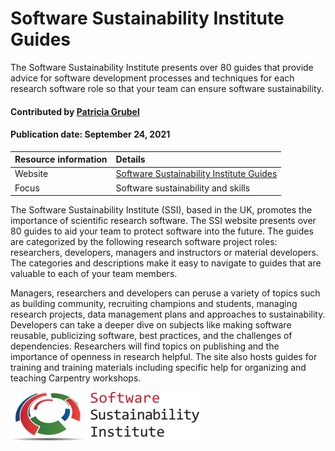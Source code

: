 # Software Sustainability Institute Guides 
<!-- deck text start -->
 
The Software Sustainability Institute presents over 80 guides that provide
advice for software development processes and techniques for each research software role so that your team can ensure software sustainability.

<!-- deck text end --> 

#### Contributed by [Patricia Grubel](https://github.com/pagrubel "Patricia Grubel")
#### Publication date: September 24, 2021

Resource information | Details 
:--- | :--- 
Website | [Software Sustainability Institute Guides](https://www.software.ac.uk/resources/guides)
Focus | Software sustainability and skills

The Software Sustainability Institute (SSI), based in the UK,
promotes the importance of scientific research software. The SSI
website presents over 80 guides to aid your team to protect
software into the future. The guides are categorized by the
following research software project roles: researchers,
developers, managers and instructors or material developers. The
categories and descriptions make it easy to navigate to guides
that are valuable to each of your team members. 

Managers, researchers and developers can peruse a variety of topics such as building community, recruiting champions and students, managing research projects, data management plans and approaches to sustainability. Developers can take a deeper dive on subjects like making software reusable, publicizing software, best practices, and the challenges of dependencies. Researchers will find topics on publishing and the importance of openness in research helpful. The site also hosts guides for training and training materials including specific help for organizing and teaching Carpentry workshops. 

<img src='../images/Logo-class-ssi.png' class='logo' />


<!-- 
Publish: yes 
RSS update: 2023-09-24
Categories: Skills
Topics: Personal Productivity and Sustainability 
-->
